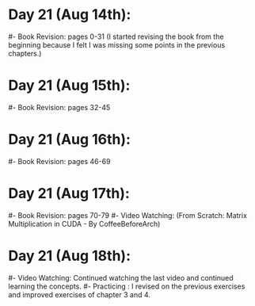 # Day 21 (Aug 14th):
#- Book Revision: pages 0-31 (I started revising the book from the beginning because I felt I was missing some points in the previous chapters.)

# Day 21 (Aug 15th):
#- Book Revision: pages 32-45

# Day 21 (Aug 16th):
#- Book Revision: pages 46-69

# Day 21 (Aug 17th):
#- Book Revision: pages 70-79
#- Video Watching: (From Scratch: Matrix Multiplication in CUDA - By CoffeeBeforeArch)

# Day 21 (Aug 18th):
#- Video Watching: Continued watching the last video and continued learning the concepts.
#- Practicing : I revised on the previous exercises and improved exercises of chapter 3 and 4.
